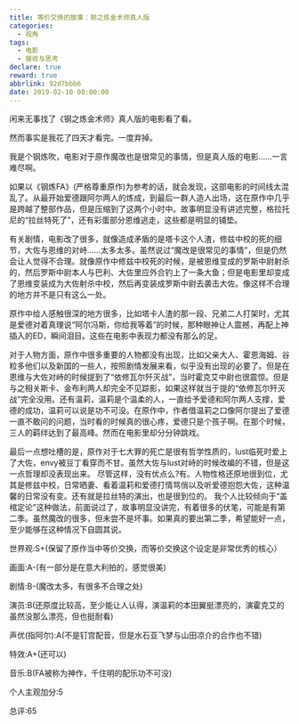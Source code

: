 ```yaml
---
title: 等价交换的故事：钢之炼金术师真人版
categories:
  - 视角
tags:
  - 电影
  - 接收与思考
declare: true
reward: true
abbrlink: 92d7bbb6
date: 2019-02-10 00:00:00
---
```


闲来无事找了《钢之炼金术师》真人版的电影看了看。

然而事实是我花了四天才看完。一度弃掉。

我是个钢炼吹，电影对于原作魔改也是很常见的事情，但是真人版的电影……一言难尽啊。

<!--more-->

如果以《钢炼FA》(严格尊重原作)为参考的话，就会发现，这部电影的时间线太混乱了。从最开始爱德跟阿尔两人的炼成，到最后一群人造人出场，这在原作中几乎是跨越了整部作品，但是压缩到了这两个小时中。故事明显没有讲述完整，格拉托尼的“拉丝特死了”，还有彩蛋部分恩维逃走，这些都是明显的铺垫。

有关剧情，电影改了很多，就像造成矛盾的是塔卡这个人渣，修兹中校的死的细节，大佐与恩维的对峙……太多太多。虽然说过“魔改是很常见的事情”，但是仍然会让人觉得不合理。就像原作中修兹中校死的时候，是被恩维变成的罗斯中尉射杀的，然后罗斯中尉本人与巴利、大佐里应外合钓上了一条大鱼；但是电影里却变成了恩维变装成为大佐射杀中校，然后再变装成罗斯中尉去袭击大佐。像这样不合理的地方并不是只有这么一处。

原作中给人感触很深的地方很多，比如塔卡人渣的那一段、兄弟二人打架时，尤其是爱德对着真理说“阿尔冯斯，你给我等着”的时候，那种眼神让人震撼，再配上神插入的ED，瞬间泪目。这些在电影中表现力都没有那么的足。

对于人物方面，原作中很多重要的人物都没有出现，比如父亲大人、霍恩海姆、谷粒多他们以及新国的一些人，按照剧情发展来看，似乎没有出现的必要了。但是在恩维与大佐对峙的时候提到了“依修瓦尔歼灭战”，当时霍克艾中尉也很震惊。但是与之相关斯卡、金布利两人却完全不见踪影，如果这样就当于提的“依修瓦尔歼灭战”完全没用。还有温莉，温莉是个温柔的人，一直给予爱德和阿尔两人支撑，爱德的成功，温莉可以说是功不可没。在原作中，作者借温莉之口像阿尔提出了爱德一直不敢问的问题，当时看的时候真的很心疼，爱德只是个孩子啊。在那个时候，三人的羁绊达到了最高峰。然而在电影里却分分钟跳戏。

最后一点想吐槽的是，原作对于七大罪的死亡是很有哲学性质的，lust临死时爱上了大佐，envy被豆丁看穿而不甘。虽然大佐与lust对峙的时候改编的不错，但是这一点哲理却没表现出来。
尽管这样，没有优点么?有。人物性格还原地很到位，尤其是修兹中校，日常晒妻、看着温莉和爱德打情骂俏以及听爱德抱怨大佐，这种温馨的日常没有变。还有就是拉丝特的演出，也是很到位的。
我个人比较倾向于“盖棺定论”这种做法，前面说过了，故事明显没讲完，有着很多的伏笔，可能是有第二季。虽然魔改的很多，但未尝不是坏事。如果真的要出第二季，希望能好一点，至少能够在这种情况下自圆其说。

世界观:S+(保留了原作当中等价交换，而等价交换这个设定是非常优秀的核心）

画面:A-(有一部分是在意大利拍的，感觉很美)

剧情:B-(魔改太多，有很多不合理之处)

演员:B(还原度比较高，至少能让人认得，演温莉的本田翼挺漂亮的，演霍克艾的虽然没那么漂亮，但也挺耐看)

声优(指阿尔):A(不是钉宫配音，但是水石亚飞梦与山田凉介的合作也不错)

特效:A+(还可以)

音乐:B(FA被称为神作，千住明的配乐功不可没)

个人主观加分:5

总评:65